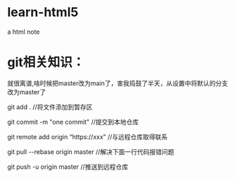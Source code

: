 # learn-html5
  a html note
# git相关知识：
  就很离谱,啥时候把master改为main了，害我捣鼓了半天，从设置中将默认的分支改为master了  
  
  git add .   //将文件添加到暂存区  
  
  git commit -m "one commit"   //提交到本地仓库  
  
  git remote add origin “https://xxx” //与远程仓库取得联系   
  
  git pull --rebase origin master //解决下面一行代码报错问题   
  
  git push -u origin master //推送到远程仓库
